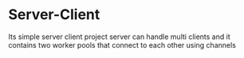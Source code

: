 # Server-Client
Its simple server client project server can handle multi clients and it contains two worker pools that connect to each other using channels 
